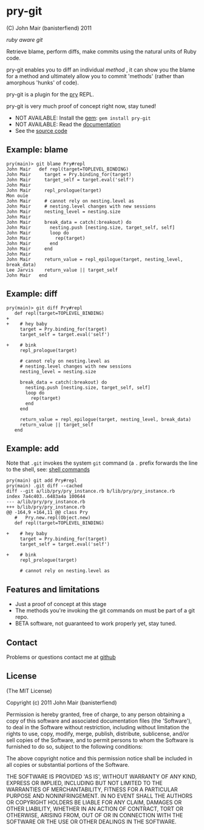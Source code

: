 pry-git
===========

(C) John Mair (banisterfiend) 2011

_ruby aware git_

Retrieve blame, perform diffs, make commits using the natural units of
Ruby code.

pry-git enables you to diff an individual _method_ , it can show you
the blame for a method  and ultimately allow you to commit 'methods' (rather than amorphous
'hunks' of code).

pry-git is a plugin for the [pry](http://github.com/banister/pry)
REPL.

pry-git is very much proof of concept right now, stay tuned!

* NOT AVAILABLE: Install the [gem](https://rubygems.org/gems/pry-git): `gem install pry-git`
* NOT AVAILABLE: Read the [documentation](http://rdoc.info/github/banister/pry-git/master/file/README.md)
* See the [source code](http://github.com/banister/pry-git)

Example: blame
--------

    pry(main)> git blame Pry#repl
    John Mair   def repl(target=TOPLEVEL_BINDING)
    John Mair     target = Pry.binding_for(target)
    John Mair     target_self = target.eval('self')
    John Mair
    John Mair     repl_prologue(target)
    Mon ouïe
    John Mair     # cannot rely on nesting.level as
    John Mair     # nesting.level changes with new sessions
    John Mair     nesting_level = nesting.size
    John Mair
    John Mair     break_data = catch(:breakout) do
    John Mair       nesting.push [nesting.size, target_self, self]
    John Mair       loop do
    John Mair         rep(target)
    John Mair       end
    John Mair     end
    John Mair
    John Mair     return_value = repl_epilogue(target, nesting_level, break_data)
    Lee Jarvis    return_value || target_self
    John Mair   end

Example: diff
--------

    pry(main)> git diff Pry#repl
       def repl(target=TOPLEVEL_BINDING)
    +
    +    # hey baby
         target = Pry.binding_for(target)
         target_self = target.eval('self')

    +    # bink
         repl_prologue(target)

         # cannot rely on nesting.level as
         # nesting.level changes with new sessions
         nesting_level = nesting.size

         break_data = catch(:breakout) do
           nesting.push [nesting.size, target_self, self]
           loop do
             rep(target)
           end
         end

         return_value = repl_epilogue(target, nesting_level, break_data)
         return_value || target_self
       end

Example: add
--------

Note that `.git` invokes the system `git` command (a `.` prefix
forwards the line to the shell, see: [shell commands](https://github.com/pry/pry/wiki/Shell-Integration#Execute_shell_commands)

    pry(main) git add Pry#repl
    pry(main) .git diff --cached
    diff --git a/lib/pry/pry_instance.rb b/lib/pry/pry_instance.rb
    index 7a4c403..6483a4a 100644
    --- a/lib/pry/pry_instance.rb
    +++ b/lib/pry/pry_instance.rb
    @@ -164,9 +164,11 @@ class Pry
       #   Pry.new.repl(Object.new)
       def repl(target=TOPLEVEL_BINDING)

    +    # hey baby
         target = Pry.binding_for(target)
         target_self = target.eval('self')

    +    # bink
         repl_prologue(target)

         # cannot rely on nesting.level as

Features and limitations
-------------------------

* Just a proof of concept at this stage
* The methods you're invoking the git commands on must be part of a
  git repo.
* BETA software, not guaranteed to work properly yet, stay tuned.

Contact
-------

Problems or questions contact me at [github](http://github.com/banister)


License
-------

(The MIT License)

Copyright (c) 2011 John Mair (banisterfiend)

Permission is hereby granted, free of charge, to any person obtaining
a copy of this software and associated documentation files (the
'Software'), to deal in the Software without restriction, including
without limitation the rights to use, copy, modify, merge, publish,
distribute, sublicense, and/or sell copies of the Software, and to
permit persons to whom the Software is furnished to do so, subject to
the following conditions:

The above copyright notice and this permission notice shall be
included in all copies or substantial portions of the Software.

THE SOFTWARE IS PROVIDED 'AS IS', WITHOUT WARRANTY OF ANY KIND,
EXPRESS OR IMPLIED, INCLUDING BUT NOT LIMITED TO THE WARRANTIES OF
MERCHANTABILITY, FITNESS FOR A PARTICULAR PURPOSE AND NONINFRINGEMENT.
IN NO EVENT SHALL THE AUTHORS OR COPYRIGHT HOLDERS BE LIABLE FOR ANY
CLAIM, DAMAGES OR OTHER LIABILITY, WHETHER IN AN ACTION OF CONTRACT,
TORT OR OTHERWISE, ARISING FROM, OUT OF OR IN CONNECTION WITH THE
SOFTWARE OR THE USE OR OTHER DEALINGS IN THE SOFTWARE.
